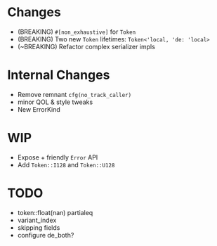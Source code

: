 # Changes
- (BREAKING) `#[non_exhaustive]` for `Token`
- (BREAKING) Two new `Token` lifetimes: `Token<'local, 'de: 'local>`
- (~BREAKING) Refactor complex serializer impls

# Internal Changes
- Remove remnant `cfg(no_track_caller)`
- minor QOL & style tweaks
- New ErrorKind


# WIP
- Expose + friendly `Error` API
- Add `Token::I128` and `Token::U128`

# TODO
- token::float(nan) partialeq
- variant_index
- skipping fields
- configure de_both?
